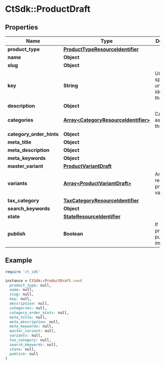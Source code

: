 # CtSdk::ProductDraft

## Properties

| Name | Type | Description | Notes |
| ---- | ---- | ----------- | ----- |
| **product_type** | [**ProductTypeResourceIdentifier**](ProductTypeResourceIdentifier.md) |  |  |
| **name** | **Object** |  |  |
| **slug** | **Object** |  |  |
| **key** | **String** | User-specific unique identifier for the product. | [optional] |
| **description** | **Object** |  | [optional] |
| **categories** | [**Array&lt;CategoryResourceIdentifier&gt;**](CategoryResourceIdentifier.md) | Categories assigned to the product. | [optional] |
| **category_order_hints** | **Object** |  | [optional] |
| **meta_title** | **Object** |  | [optional] |
| **meta_description** | **Object** |  | [optional] |
| **meta_keywords** | **Object** |  | [optional] |
| **master_variant** | [**ProductVariantDraft**](ProductVariantDraft.md) |  | [optional] |
| **variants** | [**Array&lt;ProductVariantDraft&gt;**](ProductVariantDraft.md) | An array of related product variants. | [optional] |
| **tax_category** | [**TaxCategoryResourceIdentifier**](TaxCategoryResourceIdentifier.md) |  | [optional] |
| **search_keywords** | **Object** |  | [optional] |
| **state** | [**StateResourceIdentifier**](StateResourceIdentifier.md) |  | [optional] |
| **publish** | **Boolean** | If &#x60;true&#x60;, the product is published immediately. | [optional] |

## Example

```ruby
require 'ct_sdk'

instance = CtSdk::ProductDraft.new(
  product_type: null,
  name: null,
  slug: null,
  key: null,
  description: null,
  categories: null,
  category_order_hints: null,
  meta_title: null,
  meta_description: null,
  meta_keywords: null,
  master_variant: null,
  variants: null,
  tax_category: null,
  search_keywords: null,
  state: null,
  publish: null
)
```

